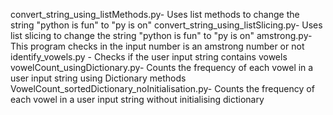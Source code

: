 convert_string_using_listMethods.py- Uses list methods to change the string "python is fun" to "py is on"
convert_string_using_listSlicing.py- Uses list slicing to change the string "python is fun" to "py is on"
amstrong.py- This program checks in the input number is an amstrong number or not
identify_vowels.py - Checks if the user input string contains vowels
vowelCount_usingDictionary.py- Counts the frequency of each vowel in a user input string using Dictionary methods
VowelCount_sortedDictionary_noInitialisation.py- Counts the frequency of each vowel in a user input string without initialising dictionary
